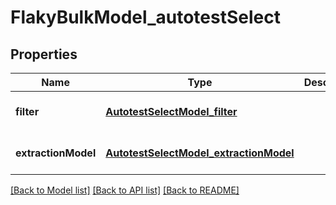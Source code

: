# FlakyBulkModel_autotestSelect
## Properties

| Name | Type | Description | Notes |
|------------ | ------------- | ------------- | -------------|
| **filter** | [**AutotestSelectModel_filter**](AutotestSelectModel_filter.md) |  | [optional] [default to null] |
| **extractionModel** | [**AutotestSelectModel_extractionModel**](AutotestSelectModel_extractionModel.md) |  | [optional] [default to null] |

[[Back to Model list]](../README.md#documentation-for-models) [[Back to API list]](../README.md#documentation-for-api-endpoints) [[Back to README]](../README.md)

